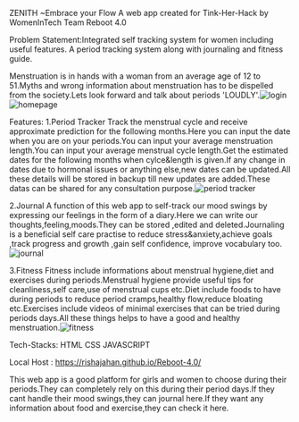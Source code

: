 ZENITH  ~Embrace your Flow
A web app created for Tink-Her-Hack by WomenInTech 
Team Reboot 4.0

Problem Statement:Integrated self tracking system for women including useful features.
A period tracking system along with journaling and fitness guide.

Menstruation is in hands with a woman from an average age of 12 to 51.Myths and wrong information about menstruation has to be dispelled from the society.Lets look forward and talk about periods 'LOUDLY'.![login](https://user-images.githubusercontent.com/110164408/208281540-0824cc4b-0c15-4edf-a47c-fc233f28a825.png)
![homepage](https://user-images.githubusercontent.com/110164408/208281567-43b1f740-ea59-4380-a22e-14a08be7b72a.png)


Features:
1.Period Tracker
  Track the menstrual cycle and receive approximate prediction for the following months.Here you can input the date when you are on your periods.You can input your         average menstruation length.You can input your average menstrual cycle length.Get the estimated dates for the following months when cylce&length is given.If any change   in dates due to hormonal issues or anything else,new dates can be updated.All these details will be stored in backup till new updates are added.These datas can be       shared for any consultation purpose.![period tracker](https://user-images.githubusercontent.com/110164408/208281593-042e900a-59c5-4ddc-8d81-f076c1c5dc43.png)

  
 2.Journal
    A function of this web app to self-track our mood swings by expressing our feelings in the form of a diary.Here we can write our thoughts,feeling,moods.They can be       stored ,edited and deleted.Journaling is a beneficial self care practise to reduce stress&anxiety,achieve goals ,track progress and growth ,gain self confidence,         improve vocabulary too.![journal](https://user-images.githubusercontent.com/110164408/208281609-57ea3aba-4dda-4286-a0cb-4813ef0929df.png)

    
 3.Fitness
   Fitness include informations about menstrual hygiene,diet and exercises during periods.Menstrual hygiene provide useful tips for cleanliness,self care,use of            menstrual cups etc.Diet include foods to have during periods to reduce period cramps,healthy flow,reduce bloating etc.Exercises include videos of minimal exercises      that can be tried during periods days.All these things helps to have a good and healthy menstruation.![fitness](https://user-images.githubusercontent.com/110164408/208281621-89a70565-2467-4873-bb78-ca167adae9aa.png)
   
   Tech-Stacks:
   HTML
   CSS
   JAVASCRIPT
   
   Local Host :  https://rishajahan.github.io/Reboot-4.0/

   
 This web app is a good platform for girls and women to choose during their periods.They can completely rely on this during their period days.If they cant handle their mood swings,they can journal here.If they want any information about food and exercise,they can check it here. 
